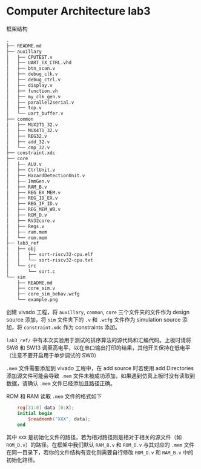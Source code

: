 # Computer Architecture lab3

框架结构

```bash
.
├── README.md
├── auxillary
│   ├── CPUTEST.v
│   ├── UART_TX_CTRL.vhd
│   ├── btn_scan.v
│   ├── debug_clk.v
│   ├── debug_ctrl.v
│   ├── display.v
│   ├── function.vh
│   ├── my_clk_gen.v
│   ├── parallel2serial.v
│   ├── top.v
│   └── uart_buffer.v
├── common
│   ├── MUX2T1_32.v
│   ├── MUX4T1_32.v
│   ├── REG32.v
│   ├── add_32.v
│   └── cmp_32.v
├── constraint.xdc
├── core
│   ├── ALU.v
│   ├── CtrlUnit.v
│   ├── HazardDetectionUnit.v
│   ├── ImmGen.v
│   ├── RAM_B.v
│   ├── REG_EX_MEM.v
│   ├── REG_ID_EX.v
│   ├── REG_IF_ID.v
│   ├── REG_MEM_WB.v
│   ├── ROM_D.v
│   ├── RV32core.v
│   ├── Regs.v
│   ├── ram.mem
│   └── rom.mem
├── lab3_ref
│   ├── obj
│   │   ├── sort-riscv32-cpu.elf
│   │   └── sort-riscv32-cpu.txt
│   └── src
│       └── sort.c
└── sim
    ├── README.md
    ├── core_sim.v
    ├── core_sim_behav.wcfg
    └── example.png
```

创建 vivado 工程，将 `auxillary`, `common`, `core` 三个文件夹的文件作为 design source 添加，将 `sim` 文件夹下的 `.v` 和 `.wcfg` 文件作为 simulation source 添加，将 `constraint.xdc` 作为 constraints 添加。

`lab3_ref/` 中有本次实验用于测试的排序算法的源代码和汇编代码。上板时请将 SW8 和 SW13 调至高电平，以在串口输出打印的结果，其他开关保持在低电平（注意不要开启用于单步调试的 SW0）


`.mem` 文件需要添加到 vivado 工程中，在 add source 时若使用 add Directories 添加源文件可能会导致 `.mem` 文件未被成功添加，如果遇到仿真上板时没有读取到数据，请确认 `.mem` 文件已经添加且路径正确。

ROM 和 RAM 读取 `.mem` 文件的格式如下

```verilog
    reg[31:0] data [0:X];
    initial	begin
        $readmemh("XXX", data);
    end
```

其中 `XXX` 是初始化文件的路径，若为相对路径则是相对于相关的源文件（如 `ROM_D.v`）的路径。在框架中我们默认 `RAM_B.v` 和 `ROM_D.v` 与其对应的 `.mem` 文件在同一目录下，若你的文件结构有变化则需要自行修改 `ROM_D.v` 和 `RAM_B.v` 中的初始化路径。